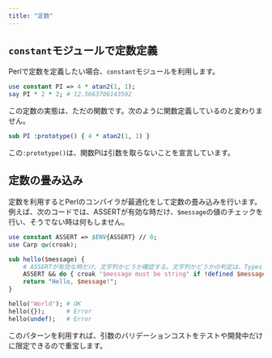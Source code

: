 ```yaml
---
title: "定数"
---
```


## `constant`モジュールで定数定義

Perlで定数を定義したい場合、`constant`モジュールを利用します。

```perl
use constant PI => 4 * atan2(1, 1);
say PI * 2 * 2; # 12.5663706143592
```

この定数の実態は、ただの関数です。次のように関数定義しているのと変わりません。

```perl
sub PI :prototype() { 4 * atan2(1, 1) }
```

この`:prototype()`は、関数PIは引数を取らないことを宣言しています。

## 定数の畳み込み

定数を利用するとPerlのコンパイラが最適化をして定数の畳み込みを行います。例えば、次のコードでは、ASSERTが有効な時だけ、`$message`の値のチェックを行い、そうでない時は何もしません。

```perl
use constant ASSERT => $ENV{ASSERT} // 0;
use Carp qw(croak);

sub hello($message) {
    # ASSERTが有効な時だけ、文字列かどうか確認する。文字列かどうかの判定は、Types::StandardのStrなどユーティリティを利用すると良い
    ASSERT && do { croak '$message must be string' if !defined $message || reftype $message };
    return "Hello, $message!";
}

hello('World'); # OK
hello({});      # Error
hello(undef);   # Error
```

このパターンを利用すれば、引数のバリデーションコストをテストや開発中だけに限定できるので重宝します。

